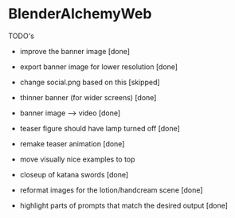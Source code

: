 # BlenderAlchemyWeb
TODO's
* improve the banner image [done]
* export banner image for lower resolution [done]
* change social.png based on this [skipped]

* thinner banner (for wider screens) [done]
* banner image --> video [done]
* teaser figure should have lamp turned off [done]
* remake teaser animation [done]
* move visually nice examples to top

* closeup of katana swords [done]

* reformat images for the lotion/handcream scene [done]
* highlight parts of prompts that match the desired output [done]


